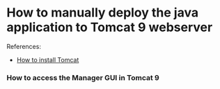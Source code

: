 # How to manually deploy the java application to Tomcat 9 webserver

References:
* [How to install Tomcat](/content/tomcat/tutorials/installation)

### How to access the Manager GUI in Tomcat 9
